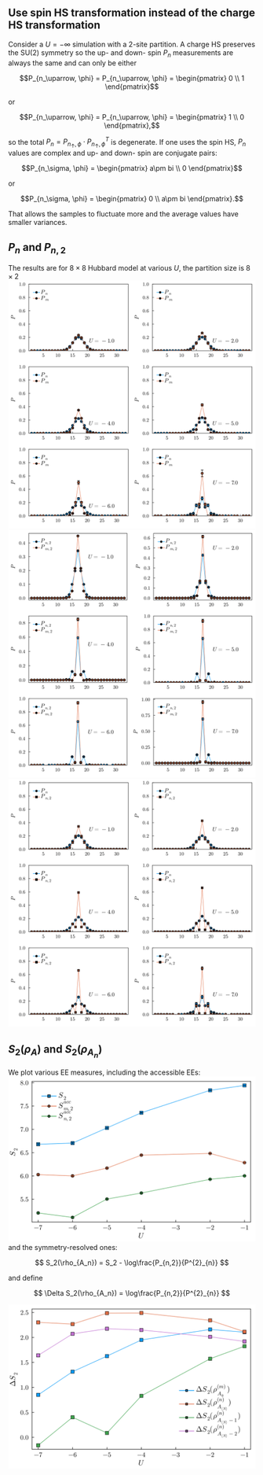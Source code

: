 ## Use spin HS transformation instead of the charge HS transformation

Consider a $U=-\infty$ simulation with a 2-site partition. A charge HS preserves the SU(2) symmetry so the up- and down- spin $P_n$ measurements are always the same and can only be either 

$$P_{n_\uparrow, \phi} = P_{n_\uparrow, \phi} = \begin{pmatrix} 0 \\ 1 \end{pmatrix}$$

or 

$$P_{n_\uparrow, \phi} = P_{n_\uparrow, \phi} = \begin{pmatrix} 1 \\ 0 \end{pmatrix},$$

so the total $P_n = P_{n_\uparrow, \phi} \cdot P_{n_\uparrow, \phi}^T$ is degenerate. If one uses the spin HS, $P_n$ values are complex and up- and down- spin are conjugate pairs: 

$$P_{n_\sigma, \phi} = \begin{pmatrix} a\pm bi \\ 0 \end{pmatrix}$$

or 

$$P_{n_\sigma, \phi} = \begin{pmatrix} 0 \\ a\pm bi \end{pmatrix}.$$ 

That allows the samples to fluctuate more and the average values have smaller variances.

## $P_n$ and $P_{n,2}$
The results are for $8\times 8$ Hubbard model at various $U$, the partition size is $8\times 2$
![Alt text](../plots/07_07_2023/Pn.svg)
![Alt text](../plots/07_07_2023/Pn2.svg)
![Alt text](../plots/07_07_2023/Pn+Pn2.svg)

## $S_2(\rho_A)$ and $S_2(\rho_{A_n})$
We plot various EE measures, including the accessible EEs:
![Alt text](../plots/07_07_2023/accessible_resolved_EE.svg)
and the symmetry-resolved ones:

$$
S_2(\rho_{A_n}) = S_2 - \log\frac{P_{n,2}}{P^{2}_{n}}
$$

and define

$$
\Delta S_2(\rho_{A_n}) = \log\frac{P_{n,2}}{P^{2}_{n}}
$$

![Alt text](../plots/07_07_2023/symmetry_resolved_EE.svg)